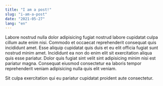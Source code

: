 ```yaml
---
title: "I am a post!"
slug: "i-am-a-post"
date: "2021-05-27"
lang: "en"
---
```


Labore nostrud nulla dolor adipisicing fugiat nostrud labore cupidatat culpa cillum aute enim nisi. Commodo et occaecat reprehenderit consequat quis incididunt amet. Esse aliquip cupidatat quis duis et eu elit officia fugiat sunt nostrud minim amet. Incididunt ea non do enim elit sit exercitation aliqua quis esse pariatur. Dolor quis fugiat sint velit sint adipisicing minim nisi est pariatur magna. Consequat eiusmod consectetur ea laboris tempor reprehenderit veniam adipisicing nulla quis elit veniam.

Sit culpa exercitation qui eu pariatur cupidatat proident aute consectetur.
